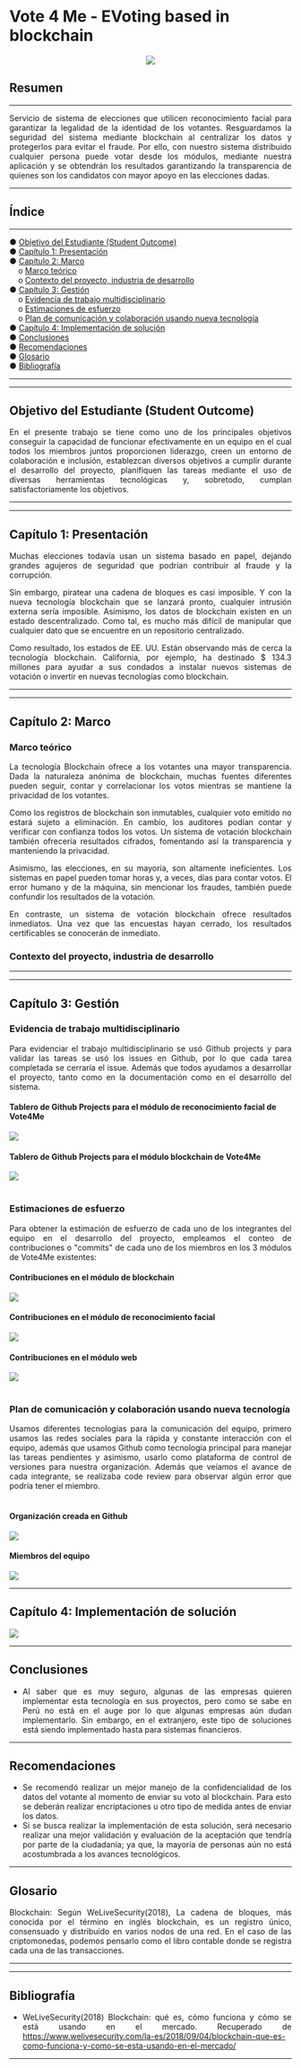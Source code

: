 # Vote 4 Me - EVoting based in blockchain

<div align="center">
  <img src="https://hackernoon.com/drafts/57e73zmx.png"/>
</div>



## Resumen
---
<div style="text-align: justify;">Servicio de sistema de elecciones que utilicen reconocimiento facial para garantizar la legalidad de la identidad de los votantes. Resguardamos la seguridad del sistema mediante blockchain al centralizar los datos y protegerlos para evitar el fraude. Por ello, con nuestro sistema distribuido cualquier persona puede votar desde los módulos, mediante nuestra aplicación y se obtendrán los resultados garantizando la transparencia de quienes son los candidatos con mayor apoyo en las elecciones dadas.</div>

---

## Índice
---
●	[Objetivo del Estudiante (Student Outcome)](#Objetivo-del-Estudiante-(Student-Outcome)) </br>
●	[Capítulo 1: Presentación](#Capítulo-1-Presentación)</br>
●	[Capítulo 2: Marco](#Capítulo-2-Marco)</br>
&nbsp;&nbsp;&nbsp;&nbsp;o	[Marco teórico](#Marco-teórico)</br>
&nbsp;&nbsp;&nbsp;&nbsp;o	[Contexto del proyecto, industria de desarrollo](#Contexto-del-proyecto,-industria-de-desarrollo)</br>
●	[Capítulo 3: Gestión](#Capítulo-3-Gestión)</br>
&nbsp;&nbsp;&nbsp;&nbsp;o	[Evidencia de trabajo multidisciplinario](#Evidencia-de-trabajo-multidisciplinario)</br>
&nbsp;&nbsp;&nbsp;&nbsp;o	[Estimaciones de esfuerzo](#Estimaciones-de-esfuerzo)</br>
&nbsp;&nbsp;&nbsp;&nbsp;o	[Plan de comunicación y colaboración usando nueva tecnología](#Plan-de-comunicación-y-colaboración-usando-nueva-tecnología)</br>
●	[Capítulo 4: Implementación de solución](#Capítulo-4-Implementación-de-solución)</br>
●	[Conclusiones](#Conclusiones)</br>
●	[Recomendaciones](#Recomendaciones)</br>
●	[Glosario](#Glosario)</br>
●	[Bibliografía](#Bibliografía)</br>


---

---
## Objetivo del Estudiante (Student Outcome)
<div style="text-align: justify;">En el presente trabajo se tiene como uno de los principales objetivos conseguir la capacidad de funcionar efectivamente en un equipo en el cual todos los miembros juntos proporcionen liderazgo, creen un entorno de colaboración e inclusión, establezcan diversos objetivos a cumplir durante el desarrollo del proyecto, planifiquen las tareas mediante el uso de diversas herramientas tecnológicas y, sobretodo, cumplan satisfactoriamente los objetivos.</div>

---
---
## Capítulo 1: Presentación
<div style="text-align: justify;">Muchas elecciones todavía usan un sistema basado en papel, dejando grandes agujeros de seguridad que podrían contribuir al fraude y la corrupción.

Sin embargo, piratear una cadena de bloques es casi imposible. Y con la nueva tecnología blockchain que se lanzará pronto, cualquier intrusión externa sería imposible. Asimismo, los datos de blockchain existen en un estado descentralizado. Como tal, es mucho más difícil de manipular que cualquier dato que se encuentre en un repositorio centralizado.

Como resultado, los estados de EE. UU. Están observando más de cerca la tecnología blockchain. California, por ejemplo, ha destinado $ 134.3 millones para ayudar a sus condados a instalar nuevos sistemas de votación o invertir en nuevas tecnologías como blockchain.</div>

---
---
## Capítulo 2: Marco
### Marco teórico
<div style="text-align: justify;">La tecnología Blockchain ofrece a los votantes una mayor transparencia. Dada la naturaleza anónima de blockchain, muchas fuentes diferentes pueden seguir, contar y correlacionar los votos mientras se mantiene la privacidad de los votantes.

Como los registros de blockchain son inmutables, cualquier voto emitido no estará sujeto a eliminación. En cambio, los auditores podían contar y verificar con confianza todos los votos. Un sistema de votación blockchain también ofrecería resultados cifrados, fomentando así la transparencia y manteniendo la privacidad.

Asimismo, las elecciones, en su mayoría, son altamente ineficientes. Los sistemas en papel pueden tomar horas y, a veces, días para contar votos. El error humano y de la máquina, sin mencionar los fraudes, también puede confundir los resultados de la votación.

En contraste, un sistema de votación blockchain ofrece resultados inmediatos. Una vez que las encuestas hayan cerrado, los resultados certificables se conocerán de inmediato.</div>

### Contexto del proyecto, industria de desarrollo
---
---
## Capítulo 3: Gestión
### Evidencia de trabajo multidisciplinario
<div style="text-align: justify;">Para evidenciar el trabajo multidisciplinario se usó Github projects y para validar las tareas se usó los issues en Github, por lo que cada tarea completada se cerraría el issue. Además que todos ayudamos a desarrollar el proyecto, tanto como en la documentación como en el desarrollo del sistema.</div>

#### Tablero de Github Projects para el módulo de reconocimiento facial de Vote4Me 
<img src="./res/faceTable.PNG">
<br>

#### Tablero de Github Projects para el módulo blockchain de Vote4Me 
<img src="./res/blockchainTable.PNG">
<br>
<br>

### Estimaciones de esfuerzo
<div style="text-align: justify;">Para obtener la estimación de esfuerzo de cada uno de los integrantes del equipo en el desarrollo del proyecto, empleamos el conteo de contribuciones o "commits" de cada uno de los miembros en los 3 módulos de Vote4Me existentes: </div>

#### Contribuciones en el módulo de blockchain
<img src="./res/blockchain.PNG">
<br>

#### Contribuciones en el módulo de reconocimiento facial
<img src="./res/face.PNG">
<br>

#### Contribuciones en el módulo web
<img src="./res/web.PNG">
<br>
<br>

### Plan de comunicación y colaboración usando nueva tecnología
<div style="text-align: justify;">Usamos diferentes tecnologías para la comunicación del equipo, primero usamos las redes sociales para la rápida y constante interacción con el equipo, además que usamos Github como tecnología principal para manejar las tareas pendientes y asimismo, usarlo como plataforma de control de versiones para nuestra organización. Además que veíamos el avance de cada integrante, se realizaba code review para observar algún error que podría tener el miembro.</div> 
<br>

#### Organización creada en Github
<img src="./res/1.PNG">
<br>

#### Miembros del equipo
<img src="./res/members.PNG">
<br>

---
## Capítulo 4: Implementación de solución
<img src="./res/repos.PNG">
<br>

----
## Conclusiones
<ul>
  <li><div style="text-align: justify;">Al saber que es muy seguro, algunas de las empresas quieren implementar esta tecnología en sus proyectos, pero como se sabe en Perú no está en el auge por lo que algunas empresas aún dudan implementarlo. Sin embargo, en el extranjero, este tipo de soluciones está siendo implementado hasta para sistemas financieros.</div></li>
</ul>

---
## Recomendaciones
<ul>
  <li><div style="text-align: justify;">Se recomendó realizar un mejor manejo de la confidencialidad de los datos del votante al momento de enviar su voto al blockchain. Para esto se deberán realizar encriptaciones u otro tipo de medida antes de enviar los datos.</div></li>
  <li><div style="text-align: justify;">Si se busca realizar la implementación de esta solución, será necesario realizar una mejor validación y evaluación de la aceptación que tendría por parte de la ciudadanía; ya que, la mayoría de personas aún no está acostumbrada a los avances tecnológicos.</div></li>
</ul>

---
## Glosario
<div style="text-align: justify;">Blockchain: Según WeLiveSecurity(2018), La cadena de bloques, más conocida por el término en inglés blockchain, es un registro único, consensuado y distribuido en varios nodos de una red. En el caso de las criptomonedas, podemos pensarlo como el libro contable donde se registra cada una de las transacciones.</div>

---
---
## Bibliografía
<ul>
  <li><div style="text-align: justify;">WeLiveSecurity(2018) Blockchain: qué es, cómo funciona y cómo se está usando en el mercado. Recuperado de <a href="https://www.welivesecurity.com/la-es/2018/09/04/blockchain-que-es-como-funciona-y-como-se-esta-usando-en-el-mercado/">https://www.welivesecurity.com/la-es/2018/09/04/blockchain-que-es-como-funciona-y-como-se-esta-usando-en-el-mercado/</a></div></li>
</ul>

---
